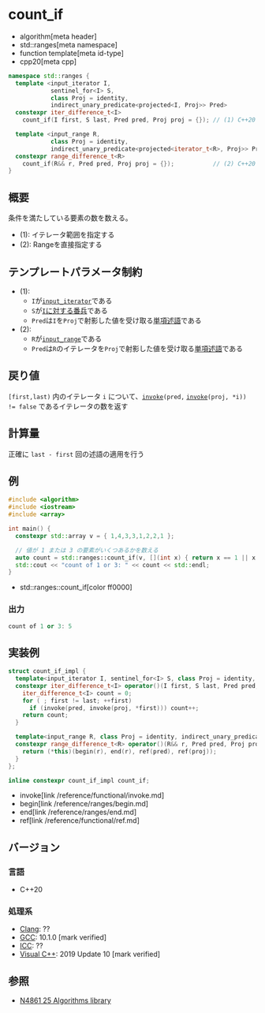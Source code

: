 # count_if
* algorithm[meta header]
* std::ranges[meta namespace]
* function template[meta id-type]
* cpp20[meta cpp]

```cpp
namespace std::ranges {
  template <input_iterator I,
            sentinel_for<I> S,
            class Proj = identity,
            indirect_unary_predicate<projected<I, Proj>> Pred>
  constexpr iter_difference_t<I>
    count_if(I first, S last, Pred pred, Proj proj = {}); // (1) C++20

  template <input_range R,
            class Proj = identity,
            indirect_unary_predicate<projected<iterator_t<R>, Proj>> Pred>
  constexpr range_difference_t<R>
    count_if(R&& r, Pred pred, Proj proj = {});           // (2) C++20
}
```


## 概要
条件を満たしている要素の数を数える。

- (1): イテレータ範囲を指定する
- (2): Rangeを直接指定する

## テンプレートパラメータ制約
- (1):
    - `I`が[`input_iterator`](/reference/iterator/input_iterator.md)である
    - `S`が[`I`に対する番兵](/reference/iterator/sentinel_for.md)である
    - `Pred`は`I`を`Proj`で射影した値を受け取る[単項述語](/reference/iterator/indirect_unary_predicate.md)である
- (2):
    - `R`が[`input_range`](/reference/ranges/input_range.md)である
    - `Pred`は`R`のイテレータを`Proj`で射影した値を受け取る[単項述語](/reference/iterator/indirect_unary_predicate.md)である


## 戻り値
`[first,last)` 内のイテレータ `i` について、[`invoke`](/reference/functional/invoke.md)`(pred,` [`invoke`](/reference/functional/invoke.md)`(proj, *i)) != false` であるイテレータの数を返す


## 計算量
正確に `last - first` 回の述語の適用を行う


## 例
```cpp example
#include <algorithm>
#include <iostream>
#include <array>

int main() {
  constexpr std::array v = { 1,4,3,3,1,2,2,1 };

  // 値が 1 または 3 の要素がいくつあるかを数える
  auto count = std::ranges::count_if(v, [](int x) { return x == 1 || x == 3; });
  std::cout << "count of 1 or 3: " << count << std::endl;
}
```
* std::ranges::count_if[color ff0000]

### 出力
```cpp
count of 1 or 3: 5
```


## 実装例
```cpp
struct count_if_impl {
  template<input_iterator I, sentinel_for<I> S, class Proj = identity, indirect_unary_predicate<projected<I, Proj>> Pred>
  constexpr iter_difference_t<I> operator()(I first, S last, Pred pred, Proj proj = {}) const {
    iter_difference_t<I> count = 0;
    for ( ; first != last; ++first)
      if (invoke(pred, invoke(proj, *first))) count++;
    return count;
  }

  template<input_range R, class Proj = identity, indirect_unary_predicate<projected<iterator_t<R>, Proj>> Pred>
  constexpr range_difference_t<R> operator()(R&& r, Pred pred, Proj proj = {}) const {
    return (*this)(begin(r), end(r), ref(pred), ref(proj));
  }
};

inline constexpr count_if_impl count_if;
```
* invoke[link /reference/functional/invoke.md]
* begin[link /reference/ranges/begin.md]
* end[link /reference/ranges/end.md]
* ref[link /reference/functional/ref.md]

## バージョン
### 言語
- C++20

### 処理系
- [Clang](/implementation.md#clang): ??
- [GCC](/implementation.md#gcc): 10.1.0 [mark verified]
- [ICC](/implementation.md#icc): ??
- [Visual C++](/implementation.md#visual_cpp): 2019 Update 10 [mark verified]

## 参照
- [N4861 25 Algorithms library](https://timsong-cpp.github.io/cppwp/n4861/algorithms)
